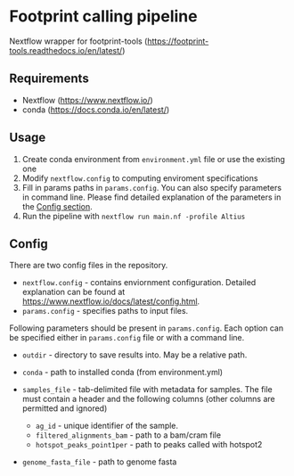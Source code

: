# Footprint calling pipeline

Nextflow wrapper for footprint-tools (https://footprint-tools.readthedocs.io/en/latest/)

## Requirements
- Nextflow (https://www.nextflow.io/)
- conda (https://docs.conda.io/en/latest/)



## Usage
 1) Create conda environment from `environment.yml` file or use the existing one
 2) Modify `nextflow.config` to computing enviroment specifications
 3) Fill in params paths in ```params.config```. You can also specify parameters in command line. Please find detailed explanation of the parameters in the [Config section](#config).
 4) Run the pipeline with `nextflow run main.nf -profile Altius`

## Config
There are two config files in the repository.
- ```nextflow.config``` - contains enviornment configuration. Detailed explanation can be found at https://www.nextflow.io/docs/latest/config.html. 
- ```params.config``` - specifies paths to input files.

Following parameters should be present in ```params.config```. Each option can be specified either in ```params.config``` file or with a command line.

- ```outdir``` - directory to save results into. May be a relative path.
- ```conda``` - path to installed conda (from environment.yml)
- ```samples_file``` - tab-delimited file with metadata for samples. The file must contain a header and the following columns (other columns are permitted and ignored)
    - ```ag_id``` - unique identifier of the sample.
    - `filtered_alignments_bam` - path to a bam/cram file
    - `hotspot_peaks_point1per` - path to peaks called with hotspot2

- `genome_fasta_file` - path to genome fasta


